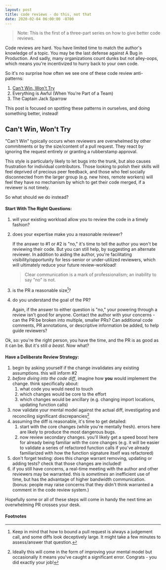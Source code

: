 ```yaml
---
layout: post
title: code reviews - do this, not that
date: 2020-02-04 06:00:00 -0700
---
```



> Note: This is the first of a three-part series on how to give better code reviews. 


Code reviews are hard.  You have limited time to match the author's knowledge of a topic. You may be the last defense against A Bug in Production.  And sadly, many organizations count dunks but not alley-oops, which means you're incentivized to hurry back to your own code.

So it's no surprise how often we see one of these code review anti-patterns:

1. [Can't Win, Won't Try](#cant-win-wont-try)
2. Everything is Awful (When You're Part of a Team)
3. The Captain Jack Sparrow

This post is focused on spotting these patterns in ourselves, and doing something better, instead!

## Can't Win, Won't Try

"Can't Win" typically occurs when reviewers are overwhelmed by other commitments or by the size/content of a pull request.  They react by ignoring the request entirely or granting a rubberstamp approval.  

This style is particularly likely to let bugs into the trunk, but also causes frustration for individual contributors.  Those looking to polish their skills will feel deprived of precious peer feedback, and those who feel socially disconnected from the larger group (e.g. new hires, remote workers) will feel they have no mechanism by which to get their code merged, if a reviewer is not timely. 

So what should we do instead?

#### Start With The Right Questions:

1. will your existing workload allow you to review the code in a timely fashion?
2. does your expertise make you a reasonable reviewer?

    If the answer to #1 or #2 is "no," it's time to tell the author you won't be reviewing their code.  But you can still help, by suggesting an alternate reviewer.  In addition to aiding the author, you're facilitating visibility/opportunity for less-senior or under-utilized reviewers, which will ultimately reduce your future review-workload!

    > Clear communication is a mark of professionalism; an inability to say "no" is not. 

3. is the PR a reasonable size[^1]?  
4. do you understand the goal of the PR?

    Again, if the answer to either question is "no," your powering through a review isn't good for anyone.  Contact the author with your concerns - can the PR be broken into multiple, smaller PRs? Can additional code comments, PR annotations, or descriptive information be added, to help guide reviewers?

Ok, so: you're the right person, you have the time, and the PR is as good as it can be.  But it's still _a beast_.  Now what?

#### Have a Deliberate Review Strategy:

1. begin by asking yourself if the change invalidates any existing assumptions.  this will inform #2
2. _before diving into the code diff_, imagine how __you__ would implement the change.  think specifically about:
    1. what code you would need to touch
    2. which changes would be core to the effort
    3. which changes would be ancillary (e.g. changing import locations, updating function calls)
3. now validate your mental model against the actual diff, investigating and reconciling significant discrepancies[^2]
4. assuming the diff is reasonable, it's time to get detailed:
    1. start with the core changes (while you're mentally fresh). errors here are likely to produce the most dangerous bugs. 
    2. now review secondary changes. you'll likely get a speed boost here for already being familiar with the core changes (e.g. it will be easier to validate a series of refactored function calls if you've already familiarized with how the function signature itself was refactored)
5. don't forget testing: does this change warrant removing, updating or adding tests? check that those changes are included! 
6. if you still have concerns, a real-time meeting with the author and other reviewers may be warranted.  this is _sometimes_ an inefficient use of time, but has the advantage of higher bandwidth communication.  (bonus: people may raise concerns that they didn't think warranted a comment in the code review system.)

Hopefully some or all of these steps will come in handy the next time an overwhelming PR crosses your desk. 


#### Footnotes
[^1]: Keep in mind that how to bound a pull request is always a judgement call, and some diffs look deceptively large.  It might take a few minutes to assess/answer that question.
[^2]:  Ideally this will come in the form of improving your mental model but occasionally it means you've caught a significant error.  Congrats - you did exactly your job!